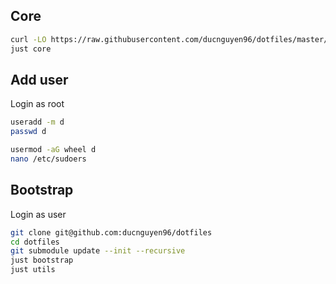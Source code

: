 ## Core

```sh
curl -LO https://raw.githubusercontent.com/ducnguyen96/dotfiles/master/justfile
just core
```

## Add user

Login as root

```sh
useradd -m d
passwd d
```

```sh
usermod -aG wheel d
nano /etc/sudoers
```

## Bootstrap

Login as user

```sh
git clone git@github.com:ducnguyen96/dotfiles
cd dotfiles
git submodule update --init --recursive
just bootstrap
just utils
```
